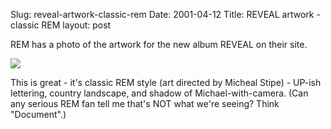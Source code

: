 Slug: reveal-artwork-classic-rem
Date: 2001-04-12
Title: REVEAL artwork - classic REM
layout: post

REM has a photo of the artwork for the new album REVEAL on their site.<p>

<a href="http://www.remhq.com/html/reveal_news/reveal_news.html"><img border="0" src="https://www.remhq.com/html/reveal_news/images/reveal_04.jpg" /></a>

<p>This is great - it&#39;s classic REM style (art directed by Micheal Stipe) - UP-ish lettering, country landscape, and shadow of Michael-with-camera. (Can any serious REM fan tell me that&#39;s NOT what we&#39;re seeing? Think &quot;Document&quot;.)</p></p>
